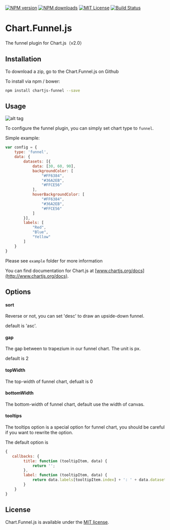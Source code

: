 [![NPM version][npm-version-image]][npm-url] 
[![NPM downloads][npm-downloads-image]][npm-url] 
[![MIT License][license-image]][license-url]
[![Build Status](https://travis-ci.org/xch89820/Chart.Funnel.js.svg?branch=master)](https://travis-ci.org/xch89820/Chart.Funnel.js)

# Chart.Funnel.js
The funnel plugin for Chart.js（v2.0）

## Installation

To download a zip, go to the Chart.Funnel.js on Github

To install via npm / bower:

```bash
npm install chartjs-funnel --save
```

## Usage

![alt tag](https://cloud.githubusercontent.com/assets/4920540/16495890/e6c3aaee-3f21-11e6-868a-40c796613d3c.jpg)

To configure the funnel plugin, you can simply set chart type to `funnel`.

Simple example:
```js
var config = {
    type: 'funnel',
    data: {
		datasets: [{
			data: [30, 60, 90],
			backgroundColor: [
				"#FF6384",
				"#36A2EB",
				"#FFCE56"
			],
			hoverBackgroundColor: [
				"#FF6384",
				"#36A2EB",
				"#FFCE56"
			]
		}],
		labels: [
			"Red",
			"Blue",
			"Yellow"
		]	
	}
}
```

Please see `example` folder for more information

You can find documentation for Chart.js at [www.chartjs.org/docs](http://www.chartjs.org/docs).

## Options

#### sort
Reverse or not, you can set 'desc' to draw an upside-down funnel.

default is 'asc'.

#### gap
The gap between to trapezium in our funnel chart. The unit is px.

default is 2

#### topWidth
The top-width of funnel chart, defualt is 0

#### bottomWidth
The bottom-width of funnel chart, default use the width of canvas.

#### tooltips
The tooltips option is a special option for funnel chart, you should be careful if you want to rewrite the option.

The default option is
```js
{
   callbacks: {
    	title: function (tooltipItem, data) {
			return '';
		},
		label: function (tooltipItem, data) {
			return data.labels[tooltipItem.index] + ': ' + data.datasets[tooltipItem.datasetIndex].data[tooltipItem.index];
		}
	}
}
```
## License

Chart.Funnel.js is available under the [MIT license](http://opensource.org/licenses/MIT).

[license-image]: http://img.shields.io/badge/license-MIT-blue.svg?style=flat
[license-url]: http://opensource.org/licenses/MIT

[npm-url]: https://www.npmjs.com/package/chartjs-funnel
[npm-version-image]: http://img.shields.io/npm/v/chartjs-funnel.svg?style=flat

[npm-downloads-image]: http://img.shields.io/npm/dm/chartjs-funnel.svg?style=flat
